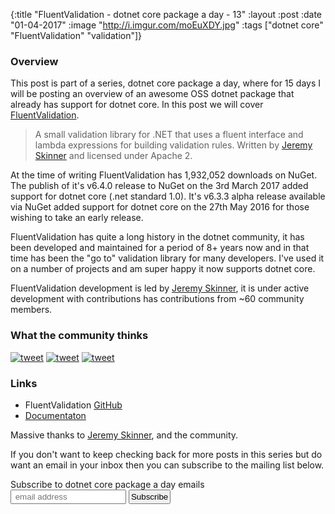 {:title  "FluentValidation - dotnet core package a day - 13"
 :layout :post
 :date   "01-04-2017"
 :image  "http://i.imgur.com/moEuXDY.jpg"
 :tags   ["dotnet core" "FluentValidation" "validation"]}


### Overview

This post is part of a series, dotnet core package a day, where for 15 days I will be posting an overview of an awesome OSS dotnet package that already has support for dotnet core. In this post we will cover [FluentValidation](https://github.com/JeremySkinner/FluentValidation).

> A small validation library for .NET that uses a fluent interface and lambda expressions for building validation rules. Written by [Jeremy Skinner](http://www.jeremyskinner.co.uk) and licensed under Apache 2.

At the time of writing FluentValidation has 1,932,052 downloads on NuGet. The publish of it's v6.4.0 release to NuGet on the 3rd March 2017 added support for dotnet core (.net standard 1.0). It's v6.3.3 alpha release available via NuGet added support for dotnet core on the 27th May 2016 for those wishing to take an early release.

FluentValidation has quite a long history in the dotnet community, it has been developed and maintained for a period of 8+ years now and in that time has been the "go to" validation library for many developers. I've used it on a number of projects and am super happy it now supports dotnet core.

FluentValidation development is led by [Jeremy Skinner](https://twitter.com/JeremySkinner), it is under active development with contributions has contributions from ~60 community members.

### What the community thinks

[![tweet](http://i.imgur.com/8c2cSwC.png)](https://twitter.com/angelochiello/status/835064257016385536)
[![tweet](http://i.imgur.com/p5Hgjik.png)](https://twitter.com/kamranayub/status/822169571771772929)
[![tweet](http://i.imgur.com/PYkONOV.png)](https://twitter.com/JeremySkinner/status/837607665140396033)

### Links

* FluentValidation [GitHub](https://github.com/JeremySkinner/FluentValidation)
* [Documentaton](https://github.com/JeremySkinner/FluentValidation/wiki)

Massive thanks to [Jeremy Skinner](https://twitter.com/JeremySkinner), and the community.

If you don't want to keep checking back for more posts in this series but do want an email in your inbox then you can subscribe to the mailing list below.

<link href="//cdn-images.mailchimp.com/embedcode/slim-10_7.css" rel="stylesheet" type="text/css">
<div id="mc_embed_signup">
<form action="//xyz.us15.list-manage.com/subscribe/post?u=b6063259bae6e4712948e9cb9&amp;id=802d24879d" method="post" id="mc-embedded-subscribe-form" name="mc-embedded-subscribe-form" class="validate" target="_blank" novalidate>
<div id="mc_embed_signup_scroll">
<label for="mce-EMAIL">Subscribe to dotnet core package a day emails </label>
<br />
<input style="padding:2px;" type="email" value="" name="EMAIL" class="email" id="mce-EMAIL" placeholder=" email address" required>
<!-- real people should not fill this in and expect good things - do not remove this or risk form bot signups-->
<div style="position: absolute; left: -5000px;" aria-hidden="true"><input type="text" name="b_b6063259bae6e4712948e9cb9_802d24879d" tabindex="-1" value=""></div>
<input style="padding:2px;" type="submit" value="Subscribe" name="subscribe" id="mc-embedded-subscribe" class="button"></div>
</div>
</form>
</div>
